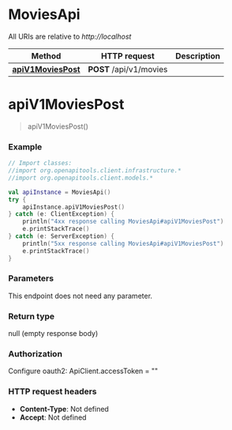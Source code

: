 # MoviesApi

All URIs are relative to *http://localhost*

Method | HTTP request | Description
------------- | ------------- | -------------
[**apiV1MoviesPost**](MoviesApi.md#apiV1MoviesPost) | **POST** /api/v1/movies | 


<a name="apiV1MoviesPost"></a>
# **apiV1MoviesPost**
> apiV1MoviesPost()



### Example
```kotlin
// Import classes:
//import org.openapitools.client.infrastructure.*
//import org.openapitools.client.models.*

val apiInstance = MoviesApi()
try {
    apiInstance.apiV1MoviesPost()
} catch (e: ClientException) {
    println("4xx response calling MoviesApi#apiV1MoviesPost")
    e.printStackTrace()
} catch (e: ServerException) {
    println("5xx response calling MoviesApi#apiV1MoviesPost")
    e.printStackTrace()
}
```

### Parameters
This endpoint does not need any parameter.

### Return type

null (empty response body)

### Authorization


Configure oauth2:
    ApiClient.accessToken = ""

### HTTP request headers

 - **Content-Type**: Not defined
 - **Accept**: Not defined


